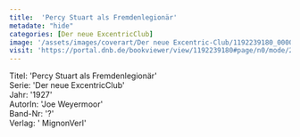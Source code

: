 ```yaml
---
title:  'Percy Stuart als Fremdenlegionär'
metadate: "hide"
categories: [Der neue ExcentricClub]
image: '/assets/images/coverart/Der neue Excentric-Club/1192239180_00000010.jpg'
visit: 'https://portal.dnb.de/bookviewer/view/1192239180#page/n0/mode/2up'
---
```

Titel: 'Percy Stuart als Fremdenlegionär' <br>
Serie: 'Der neue ExcentricClub' <br>
Jahr: '1927' <br>
AutorIn: 'Joe Weyermoor' <br>
Band-Nr: '?' <br>
Verlag: ' MignonVerl'